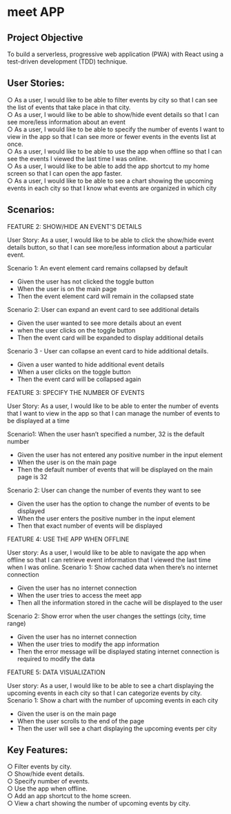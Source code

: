 # meet APP

## Project Objective

To build a serverless, progressive web application (PWA) with React using a test-driven development (TDD) technique.

## User Stories:

○ As a user, I would like to be able to filter events by city so that I can see the list of events that take place in that city. <br>
○ As a user, I would like to be able to show/hide event details so that I can see more/less information about an event <br>
○ As a user, I would like to be able to specify the number of events I want to view in the app so that I can see more or fewer events in the events list at once. <br>
○ As a user, I would like to be able to use the app when offline so that I can see the events I viewed the last time I was online. <br>
○ As a user, I would like to be able to add the app shortcut to my home screen so that I can open the app faster. <br>
○ As a user, I would like to be able to see a chart showing the upcoming events in each city so that I know what events are organized in which city <br>

## Scenarios:

FEATURE 2: SHOW/HIDE AN EVENT'S DETAILS

User Story: As a user, I would like to be able to click the show/hide event details button, so that I can see more/less information about a particular event.

Scenario 1: An event element card remains collapsed by default

- Given the user has not clicked the toggle button
- When the user is on the main page
- Then the event element card will remain in the collapsed state

Scenario 2: User can expand an event card to see additional details

- Given the user wanted to see more details about an event
- when the user clicks on the toggle button
- Then the event card will be expanded to display additional details

Scenario 3 - User can collapse an event card to hide additional details.

- Given a user wanted to hide additional event details
- When a user clicks on the toggle button
- Then the event card will be collapsed again

FEATURE 3: SPECIFY THE NUMBER OF EVENTS

User Story: As a user, I would like to be able to enter the number of events that I want to view in the app so that I can manage the number of events to be displayed at a time

Scenario1: When the user hasn’t specified a number, 32 is the default number

- Given the user has not entered any positive number in the input element
- When the user is on the main page
- Then the default number of events that will be displayed on the main page is 32

Scenario 2: User can change the number of events they want to see

- Given the user has the option to change the number of events to be displayed
- When the user enters the positive number in the input element
- Then that exact number of events will be displayed

FEATURE 4: USE THE APP WHEN OFFLINE

User story: As a user, I would like to be able to navigate the app when offline so that I can retrieve event information that I viewed the last time when I was online.
Scenario 1: Show cached data when there’s no internet connection

- Given the user has no internet connection
- When the user tries to access the meet app
- Then all the information stored in the cache will be displayed to the user

Scenario 2: Show error when the user changes the settings (city, time range)

- Given the user has no internet connection
- When the user tries to modify the app information
- Then the error message will be displayed stating internet connection is required to modify the data

FEATURE 5: DATA VISUALIZATION

User story: As a user, I would like to be able to see a chart displaying the upcoming events in each city so that I can categorize events by city.
Scenario 1: Show a chart with the number of upcoming events in each city

- Given the user is on the main page
- When the user scrolls to the end of the page
- Then the user will see a chart displaying the upcoming events per city

## Key Features:

○ Filter events by city. <br>
○ Show/hide event details. <br>
○ Specify number of events. <br>
○ Use the app when offline. <br>
○ Add an app shortcut to the home screen. <br>
○ View a chart showing the number of upcoming events by city.<br>
